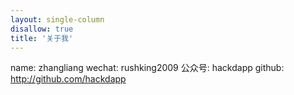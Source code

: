```yaml
---
layout: single-column
disallow: true
title: '关于我'
---
```


name:      zhangliang
wechat:    rushking2009
公众号:     hackdapp
github:    http://github.com/hackdapp